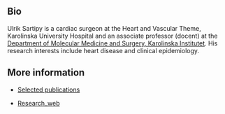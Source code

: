 ## Bio

Ulrik Sartipy is a cardiac surgeon at the Heart and Vascular Theme, Karolinska University Hospital and an associate professor (docent) at the [Department of Molecular Medicine and Surgery, Karolinska Institutet](http://ki.se/mmk).
His research interests include heart disease and clinical epidemiology.


## More information

- [Selected publications](https://ulriksartipy.github.io/cv_test)

- [Research_web](https://ulriksartipy.rbind.io)
